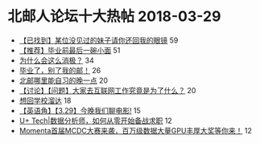 # 北邮人论坛十大热帖 2018-03-29

- [【已找到】某位没见过的妹子请你还回我的眼镜](https://bbs.byr.cn/article/Feeling/3050516) 59
- [【推荐】毕业前最后一碗小面](https://bbs.byr.cn/article/Picture/3209698) 51
- [为什么会这么消极？](https://bbs.byr.cn/article/PsyHealthOnline/55764) 34
- [毕业了，别了我的邮！](https://bbs.byr.cn/article/Shandong/417020) 26
- [北邮哪里能自习的晚一点](https://bbs.byr.cn/article/AimGraduate/1139298) 20
- [【讨论】【问题】大家去互联网工作究竟是为了什么？](https://bbs.byr.cn/article/Job/1965299) 20
- [想回学校溜达](https://bbs.byr.cn/article/Talking/5993730) 18
- [【英语角】【3.29】今晚我们聊电影!](https://bbs.byr.cn/article/EnglishBar/74109) 15
- [U+ Tech|数据分析师，如何从零开始备战求职](https://bbs.byr.cn/article/IT/46756) 12
- [Momenta首届MCDC大赛来袭，百万级数据大量GPU丰厚大奖等你来！](https://bbs.byr.cn/article/ML_DM/28732) 12


